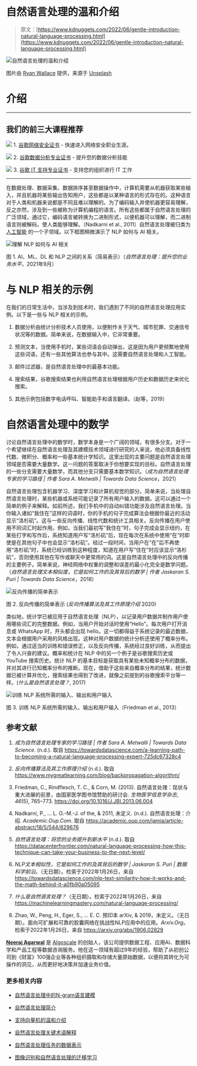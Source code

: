 # 自然语言处理的温和介绍

> 原文：[https://www.kdnuggets.com/2022/06/gentle-introduction-natural-language-processing.html](https://www.kdnuggets.com/2022/06/gentle-introduction-natural-language-processing.html)

![自然语言处理的温和介绍](../Images/55bb4de431787fd628247e82e877fa52.png)

图片由 [Ryan Wallace](https://unsplash.com/@accrualbowtie?utm_source=unsplash&utm_medium=referral&utm_content=creditCopyText) 提供，来源于 [Unsplash](https://unsplash.com/s/photos/language?utm_source=unsplash&utm_medium=referral&utm_content=creditCopyText)

# 介绍

* * *

## 我们的前三大课程推荐

![](../Images/0244c01ba9267c002ef39d4907e0b8fb.png) 1\. [谷歌网络安全证书](https://www.kdnuggets.com/google-cybersecurity) - 快速进入网络安全职业生涯。

![](../Images/e225c49c3c91745821c8c0368bf04711.png) 2\. [谷歌数据分析专业证书](https://www.kdnuggets.com/google-data-analytics) - 提升您的数据分析技能

![](../Images/0244c01ba9267c002ef39d4907e0b8fb.png) 3\. [谷歌 IT 支持专业证书](https://www.kdnuggets.com/google-itsupport) - 支持您的组织进行 IT 工作

* * *

在数据处理、数据采集、数据排序甚至数据操作中，计算机需要从机器获取某些输入，并且机器将某些输出告知用户，这些都是以某种语言的形式存在的。这种语言对于人类和机器来说都是不同且难以理解的。为了编码输入并使机器更容易理解，反之亦然，涉及到一些被称为计算机编程的语言。所有这些都属于自然语言处理的广泛领域，通过它，编码语言被转换为二进制形式，以便机器可以理解，而二进制语言则被解码，使人类能够理解。（Nadkarni et al., 2011）自然语言处理被归类为 [人工智能](https://algoscale.com/artificial-intelligence-solution-providers/) 的一个子领域。以下框图稍微演示了 NLP 如何与 AI 相关。

![理解 NLP 如何与 AI 相关](../Images/ea887438f9bc1e3647229e65096c6881.png)

图 1\. AI、ML、DL 和 NLP 之间的关系（简易表示）（*自然语言处理：提升您的业务水平*，2021年9月）

# 与 NLP 相关的示例

在我们的日常生活中，当涉及到技术时，我们遇到了不同的自然语言处理应用实例。以下是一些与 NLP 相关的示例。

1.  数据分析由统计分析技术人员使用，以便制作关于天气、城市犯罪、交通信号状况等的数据。简单来说，在数据输入中，它非常重要。

1.  预测文本，当使用手机时，某些词语会自动弹出，这是因为用户更频繁地使用这些词语，还有一些其他算法也参与其中。这需要自然语言处理和人工智能。

1.  邮件过滤器，是自然语言处理中的最基本功能。

1.  搜索结果，谷歌搜索结果也利用自然语言处理根据用户历史和数据历史来优化搜索。

1.  其他示例包括数字电话呼叫、智能助手和语言翻译。（赵等，2019）

# 自然语言处理中的数学

讨论自然语言处理中的数学时，数学本身是一个广阔的领域，有很多分支。对于一个希望继续在自然语言处理及其建模技术领域进行研究的人来说，他必须具备线性代数、微积分、概率和一些基本统计学知识。这里出现的主要问题是自然语言处理领域是否需要大量数学。这一问题的答案取决于你想要实现的目标。自然语言处理的一些分支需要大量数学，而其他分支只需要基本数学知识。（*成为自然语言处理专家的学习路径 | 作者 Sara A. Metwalli | Towards Data Science*，2021）

自然语言处理包含机器学习、深度学习和计算机视觉的部分。简单来说，当处理自然语言处理时，某些机器或系统可能记录了所有用户输入的数据。这可以通过一个简单的例子来解释。如前所述，我们手机中的自动纠错功能涉及自然语言处理。当你输入诸如“我住在”这样的词语时，你的手机的句子完成算法会根据你最近的活动显示“洛杉矶”。这与一些反向传播、线性代数和统计工具相关。反向传播在用户使用不同词汇时起作用。例如，当我们最初写“我住在”时，句子完成会显示纽约，在某些打字和写作后，系统知道用户写“洛杉矶”后，现在每次在系统中使用“在”时即使是在其他句子中也会显示“洛杉矶”。经过一段时间，当用户在“在”后不再使用“洛杉矶”时，系统已经训练到这种程度，知道在用户写“住在”时应该显示“洛杉矶”，否则使用其他在写作或聊天中更常用的词。这是自然语言处理中的反向传播的主要例子。简单来说，神经网络中权重的调整和误差的最小化完全是数学问题。（*自然语言处理文本相似度，它是如何工作的及其背后的数学 | 作者 Jaskaran S. Puri | Towards Data Science*，2018）

![ 反向传播的简单表示](../Images/aed57e43ff981655ac9af0baff4c9493.png)

图 2\. 反向传播的简单表示 (*反向传播算法及其工作原理介绍* 2020)

类似地，统计学已被应用于自然语言处理（NLP），以记录用户数据并制作用户使用哪些词汇的完整数据。例如，当用户开始对话时使用“Hello”。每次用户打开消息或 WhatsApp 时，开头都会出现 hello。这一切都得益于系统记录的最近数据，文本会根据用户采用的风格出现。这种对用户数据的统计分析还使用了概率分布。例如，通过适当的训练和错误修正，以及反向传播，系统经过良好训练，从而提出了令人兴奋的建议。概率和统计在 NLP 中的另一个例子是谷歌搜索历史或 YouTube 搜索历史。统计 NLP 的基本目标是获取具有某些未知概率分布的数据，并对其进行已知概率分布的推断。现在，借助于这些来自概率分布的结果，统计数据已被计算并优化，搜索结果也得到了改进，就像之前提到的谷歌搜索平台等一样。(*什么是自然语言处理？*, 2017)

![训练 NLP 系统所需的输入、输出和用户输入](../Images/34e4c4913a339f05cfc091c23c59441b.png)

图 3\. 训练 NLP 系统所需的输入、输出和用户输入（Friedman et al., 2013）

## 参考文献

1.  *成为自然语言处理专家的学习路径 | 作者 Sara A. Metwalli | Towards Data Science*. (n.d.). 取自 https://towardsdatascience.com/a-learning-path-to-becoming-a-natural-language-processing-expert-725dc67328c4

1.  *反向传播算法及其工作原理介绍* (n.d.). 取自 https://www.mygreatlearning.com/blog/backpropagation-algorithm/

1.  Friedman, C., Rindflesch, T. C., & Corn, M. (2013). 自然语言处理：现状与重大进展的前景，由国家医学图书馆赞助的研讨会. *生物医学信息学杂志*, *46*(5), 765–773\. https://doi.org/10.1016/J.JBI.2013.06.004

1.  Nadkarni, P., … L. O.-M.-J. of the, & 2011, 未定义. (n.d.). 自然语言处理：介绍. *Academic.Oup.Com*. 取自 https://academic.oup.com/jamia/article-abstract/18/5/544/829676

1.  *自然语言处理：将您的业务提升到新水平* (n.d.). 取自 https://datacenterfrontier.com/natural-language-processing-how-this-technique-can-take-your-business-to-the-next-level/

1.  *NLP文本相似性，它是如何工作的及其背后的数学 | Jaskaran S. Puri | 数据科学前沿*。（无日期）。检索于2022年1月26日，来自 https://towardsdatascience.com/nlp-text-similarity-how-it-works-and-the-math-behind-it-a0fb90a05095

1.  *什么是自然语言处理？*（无日期）。检索于2022年1月26日，来自 https://machinelearningmastery.com/natural-language-processing/

1.  Zhao, W., Peng, H., Eger, S., … E. C. 预印本 arXiv, & 2019，未定义。（无日期）。面向可扩展和可靠的胶囊网络在挑战性NLP应用中的应用。*Arxiv.Org*。检索于2022年1月26日，来自 https://arxiv.org/abs/1906.02829

**[Neeraj Agarwal](https://www.linkedin.com/in/neeagl/)** 是 [Algoscale](https://www.linkedin.com/company/algoscale) 的创始人，该公司提供数据工程、应用AI、数据科学和产品工程等数据咨询服务。他在这一领域有超过9年的经验，帮助了从初创公司到《财富》100强企业等各种组织摄取和存储大量原始数据，以便将其转化为可操作的洞见，从而更好地决策并加速业务价值。

### 更多相关内容

+   [自然语言处理中的N-gram语言建模](https://www.kdnuggets.com/2022/06/ngram-language-modeling-natural-language-processing.html)

+   [自然语言处理简介](https://www.kdnuggets.com/introduction-to-natural-language-processing)

+   [支持向量机的温和介绍](https://www.kdnuggets.com/2023/07/gentle-introduction-support-vector-machines.html)

+   [自然语言处理关键术语解释](https://www.kdnuggets.com/2017/02/natural-language-processing-key-terms-explained.html)

+   [自然语言处理任务的数据表示](https://www.kdnuggets.com/2018/11/data-representation-natural-language-processing.html)

+   [图像识别和自然语言处理的迁移学习](https://www.kdnuggets.com/2022/01/transfer-learning-image-recognition-natural-language-processing.html)
